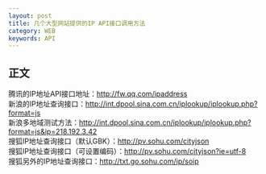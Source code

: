 ```yaml
---
layout: post
title: 几个大型网站提供的IP API接口调用方法
category: WEB
keywords: API
---
```


## 正文

腾讯的IP地址API接口地址：http://fw.qq.com/ipaddress  
新浪的IP地址查询接口：http://int.dpool.sina.com.cn/iplookup/iplookup.php?format=js  
新浪多地域测试方法：http://int.dpool.sina.com.cn/iplookup/iplookup.php?format=js&ip=218.192.3.42  
搜狐IP地址查询接口（默认GBK）：http://pv.sohu.com/cityjson  
搜狐IP地址查询接口（可设置编码）：http://pv.sohu.com/cityjson?ie=utf-8  
搜狐另外的IP地址查询接口：http://txt.go.sohu.com/ip/soip 
